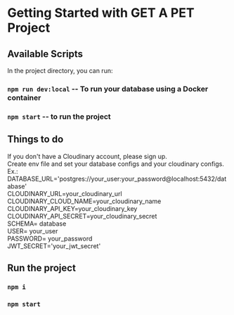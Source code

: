 # Getting Started with GET A PET Project

## Available Scripts

In the project directory, you can run:

### `npm run dev:local` -- To run your database using a Docker container
### `npm start` -- to run the project

## Things to do
If you don't have a Cloudinary account, please sign up.  
Create env file and set your database configs and your cloudinary configs. Ex.:  
DATABASE_URL='postgres://your_user:your_password@localhost:5432/database'  
CLOUDINARY_URL=your_cloudinary_url  
CLOUDINARY_CLOUD_NAME=your_cloudinary_name  
CLOUDINARY_API_KEY=your_cloudinary_key  
CLOUDINARY_API_SECRET=your_cloudinary_secret  
SCHEMA= database  
USER= your_user  
PASSWORD= your_password  
JWT_SECRET='your_jwt_secret'

## Run the project

### `npm i`
### `npm start`

